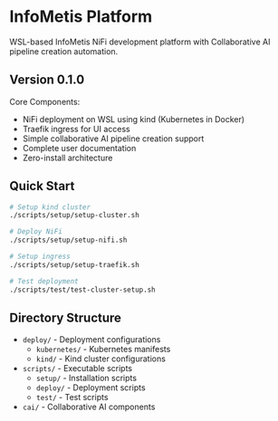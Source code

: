 # InfoMetis Platform

WSL-based InfoMetis NiFi development platform with Collaborative AI pipeline creation automation.

## Version 0.1.0

Core Components:
- NiFi deployment on WSL using kind (Kubernetes in Docker)
- Traefik ingress for UI access
- Simple collaborative AI pipeline creation support
- Complete user documentation
- Zero-install architecture

## Quick Start

```bash
# Setup kind cluster
./scripts/setup/setup-cluster.sh

# Deploy NiFi
./scripts/setup/setup-nifi.sh

# Setup ingress
./scripts/setup/setup-traefik.sh

# Test deployment
./scripts/test/test-cluster-setup.sh
```

## Directory Structure

- `deploy/` - Deployment configurations
  - `kubernetes/` - Kubernetes manifests
  - `kind/` - Kind cluster configurations
- `scripts/` - Executable scripts
  - `setup/` - Installation scripts
  - `deploy/` - Deployment scripts
  - `test/` - Test scripts
- `cai/` - Collaborative AI components